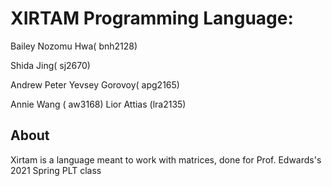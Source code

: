 # XIRTAM Programming Language:

Bailey Nozomu Hwa( bnh2128)

Shida Jing( sj2670) 

Andrew Peter Yevsey Gorovoy( apg2165) 

Annie Wang ( aw3168) 
Lior Attias (lra2135) 

## About

Xirtam is a language meant to work with matrices, done for Prof. Edwards's 2021 Spring PLT class